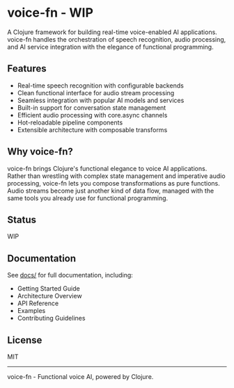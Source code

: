 # voice-fn - WIP

A Clojure framework for building real-time voice-enabled AI applications. voice-fn handles the orchestration of speech recognition, audio processing, and AI service integration with the elegance of functional programming.

## Features

- Real-time speech recognition with configurable backends
- Clean functional interface for audio stream processing
- Seamless integration with popular AI models and services
- Built-in support for conversation state management
- Efficient audio processing with core.async channels
- Hot-reloadable pipeline components
- Extensible architecture with composable transforms

## Why voice-fn?

voice-fn brings Clojure's functional elegance to voice AI applications. Rather than wrestling with complex state management and imperative audio processing, voice-fn lets you compose transformations as pure functions. Audio streams become just another kind of data flow, managed with the same tools you already use for functional programming.

## Status

WIP

## Documentation

See [docs/](docs/) for full documentation, including:
- Getting Started Guide
- Architecture Overview
- API Reference
- Examples
- Contributing Guidelines

## License

MIT

---

voice-fn - Functional voice AI, powered by Clojure.
